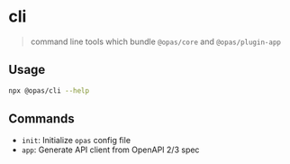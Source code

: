 # cli

> command line tools which bundle `@opas/core` and `@opas/plugin-app`

## Usage

```bash
npx @opas/cli --help
```

## Commands

- `init`: Initialize `opas` config file
- `app`: Generate API client from OpenAPI 2/3 spec
